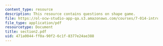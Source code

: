 ```yaml
---
content_type: resource
description: This resource contains questions on shape game.
file: https://ol-ocw-studio-app-qa.s3.amazonaws.com/courses/7-014-introductory-biology-spring-2005/471a0044ff0a90f26c1f8377e24ae388_section2.pdf
file_type: application/pdf
resourcetype: Document
title: section2.pdf
uid: 471a0044-ff0a-90f2-6c1f-8377e24ae388
---
```

